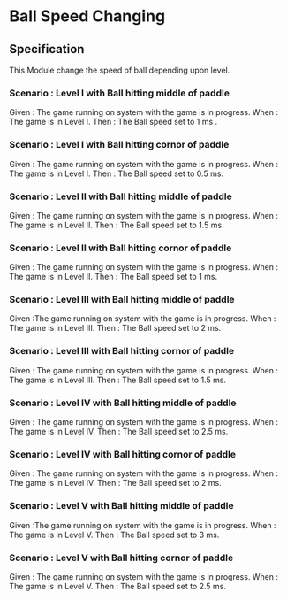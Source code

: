 # Ball Speed Changing

## Specification

This Module change the speed of ball depending upon level.

### Scenario : Level I with Ball hitting middle of paddle

Given : The game running on system with the game is in progress.
When  : The game is in Level I.
Then  : The Ball speed set to 1 ms .

### Scenario : Level I with Ball hitting cornor of paddle

Given : The game running on system with the game is in progress.
When  : The game is in Level I.
Then  : The Ball speed set to 0.5 ms.

### Scenario : Level II with Ball hitting middle of paddle

Given : The game running on system with the game is in progress.
When  : The game is in Level II.
Then  : The Ball speed set to 1.5 ms.

### Scenario : Level II with Ball hitting cornor of paddle

Given : The game running on system with the game is in progress.
When  : The game is in Level II.
Then  : The Ball speed set to 1 ms.

### Scenario : Level III with Ball hitting middle of paddle

Given :The game running on system with the game is in progress.
When  : The game is in Level III.
Then  : The Ball speed set to 2 ms.

### Scenario : Level III with Ball hitting cornor of paddle

Given : The game running on system with the game is in progress.
When  : The game is in Level III.
Then  : The Ball speed set to 1.5 ms.

### Scenario : Level IV with Ball hitting middle of paddle

Given : The game running on system with the game is in progress.
When  : The game is in Level IV.
Then  : The Ball speed set to 2.5 ms.

### Scenario : Level IV with Ball hitting cornor of paddle

Given : The game running on system with the game is in progress.
When  : The game is in Level IV.
Then  : The Ball speed set to 2 ms.

### Scenario : Level V with Ball hitting middle of paddle

Given :The game running on system with the game is in progress.
When  : The game is in Level V.
Then  : The Ball speed set to 3 ms.

### Scenario : Level V with Ball hitting cornor of paddle

Given : The game running on system with the game is in progress.
When  : The game is in Level V.
Then  : The Ball speed set to 2.5 ms.
